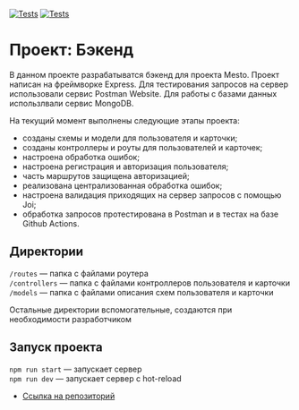 [![Tests](../../actions/workflows/tests-13-sprint.yml/badge.svg)](../../actions/workflows/tests-13-sprint.yml) [![Tests](../../actions/workflows/tests-14-sprint.yml/badge.svg)](../../actions/workflows/tests-14-sprint.yml)
# Проект: Бэкенд

В данном проекте разрабатыватся бэкенд для проекта Mesto.
Проект написан на фреймворке Express.
Для тестирования запросов на сервер использовали сервис Postman Website.
Для работы с базами данных использлвали сервис MongoDB.

На текущий момент выполнены следующие этапы проекта: 
- созданы схемы и модели для пользователя и карточки;
- созданы контроллеры и роуты для пользователей и карточек;
- настроена обработка ошибок;
- настроена регистрация и авторизация пользователя;
- часть маршрутов защищена авторизацией;
- реализована централизованная обработка ошибок;
- настроена валидация приходящих на сервер запросов с помощью Joi;
- обработка запросов протестирована в Postman и в тестах на базе Github Actions.

## Директории

`/routes` — папка с файлами роутера  
`/controllers` — папка с файлами контроллеров пользователя и карточки   
`/models` — папка с файлами описания схем пользователя и карточки  
  
Остальные директории вспомогательные, создаются при необходимости разработчиком

## Запуск проекта

`npm run start` — запускает сервер   
`npm run dev` — запускает сервер с hot-reload

* [Ссылка на репозиторий](https://github.com/Evgeniy-Dvoeglazov/express-mesto-gha)
